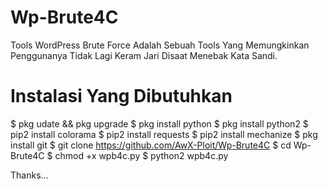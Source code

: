 # Wp-Brute4C
Tools WordPress Brute Force 
  Adalah Sebuah Tools Yang Memungkinkan Penggunanya 
Tidak Lagi Keram Jari Disaat Menebak Kata Sandi.

# Instalasi Yang Dibutuhkan 
$ pkg udate && pkg upgrade
$ pkg install python
$ pkg install python2
$ pip2 install colorama
$ pip2 install requests
$ pip2 install mechanize
$ pkg install git
$ git clone https://github.com/AwX-Ploit/Wp-Brute4C
$ cd Wp-Brute4C
$ chmod +x wpb4c.py
$ python2 wpb4c.py

Thanks...
